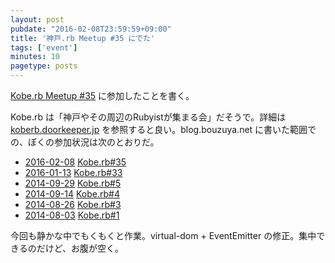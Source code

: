 ```yaml
---
layout: post
pubdate: "2016-02-08T23:59:59+09:00"
title: '神戸.rb Meetup #35 にでた'
tags: ['event']
minutes: 10
pagetype: posts
---
```

[Kobe.rb Meetup #35](https://koberb.doorkeeper.jp/events/38610) に参加したことを書く。

Kobe.rb は「神戸やその周辺のRubyistが集まる会」だそうで。詳細は [koberb.doorkeeper.jp](https://koberb.doorkeeper.jp/) を参照すると良い。blog.bouzuya.net に書いた範囲での、ぼくの参加状況は次のとおりだ。

- [2016-02-08][] [Kobe.rb#35](https://koberb.doorkeeper.jp/events/38610)
- [2016-01-13][] [Kobe.rb#33](https://koberb.doorkeeper.jp/events/36997)
- [2014-09-29][] [Kobe.rb#5](https://koberb.doorkeeper.jp/events/15522)
- [2014-09-14][] [Kobe.rb#4](https://koberb.doorkeeper.jp/events/14981)
- [2014-08-26][] [Kobe.rb#3](https://koberb.doorkeeper.jp/events/14536)
- [2014-08-03][] [Kobe.rb#1](https://koberb.doorkeeper.jp/events/13652)

今回も静かな中でもくもくと作業。virtual-dom + EventEmitter の修正。集中できるのだけど、お腹が空く。

[2014-08-03]: http://blog.bouzuya.net/2014/08/03/
[2014-08-26]: http://blog.bouzuya.net/2014/08/26/
[2014-09-14]: http://blog.bouzuya.net/2014/09/14/
[2014-09-29]: http://blog.bouzuya.net/2014/09/29/
[2016-01-13]: http://blog.bouzuya.net/2016/01/13/
[2016-02-08]: http://blog.bouzuya.net/2016/02/08/
